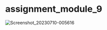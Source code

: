 # assignment_module_9

![Screenshot_20230710-005616](https://github.com/Mahibulhassan/Ostad-Online-Learning/assets/47428111/ee1b8f93-a3f2-4cf4-8f6c-7a4198149b86)
